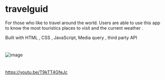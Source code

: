 # travelguid
For those who like to travel around the world. Users are able to use this app to know the most touristics places to visit and the current weather .

Built with HTML , CSS , JavaScript, Media query , third party API
#

![image](https://user-images.githubusercontent.com/54459398/87178487-d3ac5b00-c2a2-11ea-9b50-b53b5bc9a04c.png)
#
https://youtu.be/T9kTT4GfeJc
